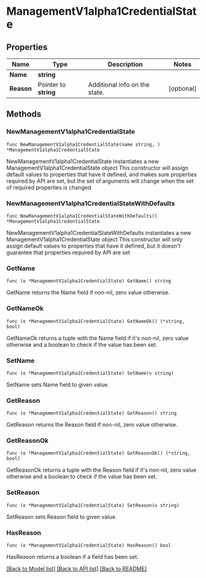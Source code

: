 # ManagementV1alpha1CredentialState

## Properties

Name | Type | Description | Notes
------------ | ------------- | ------------- | -------------
**Name** | **string** |  | 
**Reason** | Pointer to **string** | Additional info on the state. | [optional] 

## Methods

### NewManagementV1alpha1CredentialState

`func NewManagementV1alpha1CredentialState(name string, ) *ManagementV1alpha1CredentialState`

NewManagementV1alpha1CredentialState instantiates a new ManagementV1alpha1CredentialState object
This constructor will assign default values to properties that have it defined,
and makes sure properties required by API are set, but the set of arguments
will change when the set of required properties is changed

### NewManagementV1alpha1CredentialStateWithDefaults

`func NewManagementV1alpha1CredentialStateWithDefaults() *ManagementV1alpha1CredentialState`

NewManagementV1alpha1CredentialStateWithDefaults instantiates a new ManagementV1alpha1CredentialState object
This constructor will only assign default values to properties that have it defined,
but it doesn't guarantee that properties required by API are set

### GetName

`func (o *ManagementV1alpha1CredentialState) GetName() string`

GetName returns the Name field if non-nil, zero value otherwise.

### GetNameOk

`func (o *ManagementV1alpha1CredentialState) GetNameOk() (*string, bool)`

GetNameOk returns a tuple with the Name field if it's non-nil, zero value otherwise
and a boolean to check if the value has been set.

### SetName

`func (o *ManagementV1alpha1CredentialState) SetName(v string)`

SetName sets Name field to given value.


### GetReason

`func (o *ManagementV1alpha1CredentialState) GetReason() string`

GetReason returns the Reason field if non-nil, zero value otherwise.

### GetReasonOk

`func (o *ManagementV1alpha1CredentialState) GetReasonOk() (*string, bool)`

GetReasonOk returns a tuple with the Reason field if it's non-nil, zero value otherwise
and a boolean to check if the value has been set.

### SetReason

`func (o *ManagementV1alpha1CredentialState) SetReason(v string)`

SetReason sets Reason field to given value.

### HasReason

`func (o *ManagementV1alpha1CredentialState) HasReason() bool`

HasReason returns a boolean if a field has been set.


[[Back to Model list]](../README.md#documentation-for-models) [[Back to API list]](../README.md#documentation-for-api-endpoints) [[Back to README]](../README.md)


